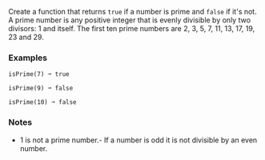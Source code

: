
Create a function that returns `true` if a number is prime and `false` if it's not. A prime number is any positive integer that is evenly divisible by only two divisors: 1 and itself.  The first ten prime numbers are 2, 3, 5, 7, 11, 13, 17, 19, 23 and 29.

### Examples

```
isPrime(7) ➞ true

isPrime(9) ➞ false

isPrime(10) ➞ false
```

### Notes
- 1 is not a prime number.- If a number is odd it is not divisible by an even number.